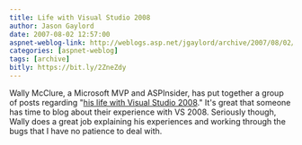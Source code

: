 ```yaml
---
title: Life with Visual Studio 2008
author: Jason Gaylord
date: 2007-08-02 12:57:00
aspnet-weblog-link: http://weblogs.asp.net/jgaylord/archive/2007/08/02/life-with-visual-studio-2008.aspx
categories: [aspnet-weblog]
tags: [archive]
bitly: https://bit.ly/2ZneZdy
---
```


Wally McClure, a Microsoft MVP and ASPInsider, has put together a group of posts regarding "[his life with Visual Studio 2008](http://morewally.com/cs/blogs/wallym/archive/tags/My+life+with+Visual+Studio+2008/default.aspx)." It's great that someone has time to blog about their experience with VS 2008. Seriously though, Wally does a great job explaining his experiences and working through the bugs that I have no patience to deal with.